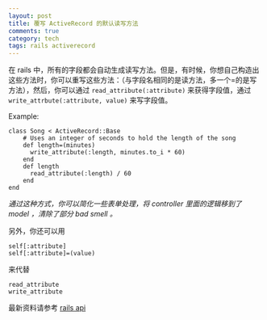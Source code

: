 ```yaml
---
layout: post
title: 覆写 ActiveRecord 的默认读写方法
comments: true
category: tech
tags: rails activerecord
---
```


在 rails 中，所有的字段都会自动生成读写方法。但是，有时候，你想自己构造出这些方法时，你可以重写这些方法：（与字段名相同的是读方法，多一个=的是写方法），然后，你可以通过 `read_attribute(:attribute)` 来获得字段值，通过 `write_attrbute(:attribute, value)` 来写字段值。

<!--more-->

Example:

    class Song < ActiveRecord::Base
        # Uses an integer of seconds to hold the length of the song
        def length=(minutes)
          write_attribute(:length, minutes.to_i * 60)
        end
        def length
          read_attribute(:length) / 60
        end
    end

*通过这种方式，你可以简化一些表单处理，将 controller 里面的逻辑移到了 model ，清除了部分 bad smell 。*

另外，你还可以用

    self[:attribute]
    self[:attribute]=(value)

来代替

    read_attribute
    write_attribute

最新资料请参考 [rails api](http://rails.rubyonrails.org/classes/ActiveRecord/Base.html) 
